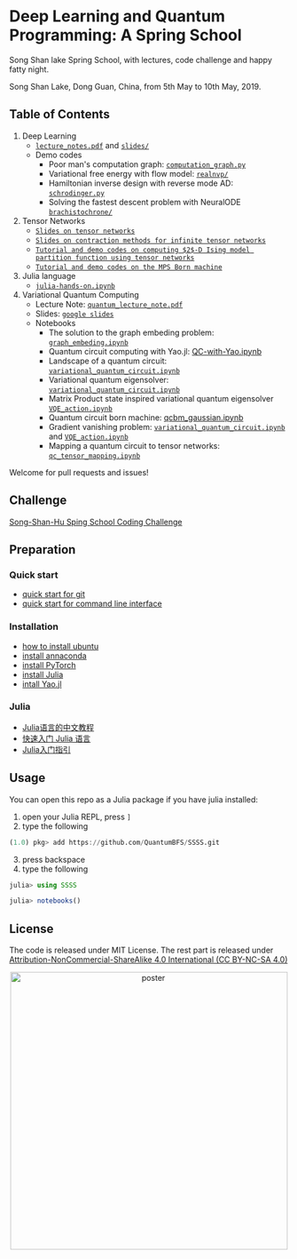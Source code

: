 # Deep Learning and Quantum Programming: A Spring School

Song Shan lake Spring School, with lectures, code challenge and happy fatty night.

Song Shan Lake, Dong Guan, China, from 5th May to 10th May, 2019.

## Table of Contents
1. Deep Learning
    * [`lecture_notes.pdf`](https://github.com/QuantumBFS/SSSS/blob/master/1_deep_learning/lecture_notes.pdf) and [`slides/`](https://github.com/QuantumBFS/SSSS/tree/master/1_deep_learning/slides)
    * Demo codes
        * Poor man's computation graph: [`computation_graph.py`](https://github.com/QuantumBFS/SSSS/blob/master/1_deep_learning/computation_graph.py)
        * Variational free energy with flow model: [`realnvp/`](https://github.com/QuantumBFS/SSSS/tree/master/1_deep_learning/realnvp)
        * Hamiltonian inverse design with reverse mode AD: [`schrodinger.py`](https://github.com/QuantumBFS/SSSS/blob/master/1_deep_learning/schrodinger.py)
        * Solving the fastest descent problem with NeuralODE [`brachistochrone/`](https://github.com/QuantumBFS/SSSS/tree/master/1_deep_learning/brachistochrone)
2. Tensor Networks
   * [`Slides on tensor networks`](https://github.com/QuantumBFS/SSSS/blob/master/2_tensor_network/Tutorial_tensor_network.pdf)
   * [`Slides on contraction methods for infinite tensor networks`](https://github.com/QuantumBFS/SSSS/blob/master/2_tensor_network/tensor_contraction_methods.pdf)
   * [`Tutorial and demo codes on computing $2$-D Ising model partition function using tensor networks`](https://github.com/QuantumBFS/SSSS/blob/master/2_tensor_network/tensor_contraction_simple.ipynb)
   * [`Tutorial and demo codes on the MPS Born machine`](https://github.com/QuantumBFS/SSSS/blob/master/2_tensor_network/mps_tutorial.ipynb)
3. Julia language
    * [`julia-hands-on.ipynb`](https://github.com/QuantumBFS/SSSS/blob/master/3_julia/julia-hands-on.ipynb)
4. Variational Quantum Computing
    * Lecture Note: [`quantum_lecture_note.pdf`](https://github.com/QuantumBFS/SSSS/blob/master/4_quantum/quantum_lecture_note.pdf)
    * Slides: [`google slides`](https://docs.google.com/presentation/d/1jUTpa8pB3jEOWDW1U0rDTDQ-kpri8j8S4y77GQCo3iM/edit?usp=sharing)
    * Notebooks
        * The solution to the graph embeding problem: [`graph_embeding.ipynb`](https://github.com/QuantumBFS/SSSS/blob/master/4_quantum/graph_embeding.ipynb)
        * Quantum circuit computing with Yao.jl: [QC-with-Yao.ipynb](https://github.com/QuantumBFS/SSSS/blob/master/4_quantum/QC-with-Yao.ipynb)
        * Landscape of a quantum circuit: [`variational_quantum_circuit.ipynb`](https://github.com/QuantumBFS/SSSS/blob/master/4_quantum/variational_quantum_circuit.ipynb)
        * Variational quantum eigensolver: [`variational_quantum_circuit.ipynb`](https://github.com/QuantumBFS/SSSS/blob/master/4_quantum/variational_quantum_circuit.ipynb)
        * Matrix Product state inspired variational quantum eigensolver [`VQE_action.ipynb`](https://github.com/QuantumBFS/SSSS/blob/master/4_quantum/VQE_action.ipynb)
        * Quantum circuit born machine: [qcbm_gaussian.ipynb](https://github.com/QuantumBFS/SSSS/blob/master/4_quantum/qcbm_gaussian.ipynb)
        * Gradient vanishing problem: [`variational_quantum_circuit.ipynb`](https://github.com/QuantumBFS/SSSS/blob/master/4_quantum/variational_quantum_circuit.ipynb) and [`VQE_action.ipynb`](https://github.com/QuantumBFS/SSSS/blob/master/4_quantum/VQE_action.ipynb)
        * Mapping a quantum circuit to tensor networks: [`qc_tensor_mapping.ipynb`](https://github.com/QuantumBFS/SSSS/blob/master/4_quantum/qc_tensor_mapping.ipynb)

Welcome for pull requests and issues!


## Challenge

[Song-Shan-Hu Sping School Coding Challenge](Challenge.md)

## Preparation

### Quick start

- [quick start for git](http://rogerdudler.github.io/git-guide/)
- [quick start for command line interface](https://www.makeuseof.com/tag/a-quick-guide-to-get-started-with-the-linux-command-line/)

### Installation
- [how to install ubuntu](https://tutorials.ubuntu.com/tutorial/tutorial-install-ubuntu-desktop)
- [install annaconda](https://www.anaconda.com/distribution/)
- [install PyTorch](https://pytorch.org/)
- [install Julia](https://julialang.org)
- [intall Yao.jl](https://github.com/QuantumBFS/Yao.jl#installation)

### Julia
- [Julia语言的中文教程](https://github.com/Roger-luo/TutorialZH.jl)
- [快速入门 Julia 语言](https://www.bilibili.com/video/av28248187?from=search&seid=5171149583764025744)
- [Julia入门指引](https://discourse.juliacn.com/t/topic/159)


## Usage

You can open this repo as a Julia package if you have julia installed:

1. open your Julia REPL, press `]`
2. type the following

```julia
(1.0) pkg> add https://github.com/QuantumBFS/SSSS.git
```

3. press backspace
4. type the following

```julia
julia> using SSSS

julia> notebooks()
```

## License

The code is released under MIT License. The rest part is released under [Attribution-NonCommercial-ShareAlike 4.0 International (CC BY-NC-SA 4.0)](https://creativecommons.org/licenses/by-nc-sa/4.0/)

<p align="center">
<img align="middle" src="_assets/SongShanHu2019.jpeg" width="500" alt="poster"/>
</p>
